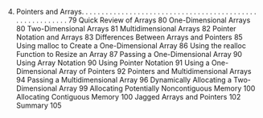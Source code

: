 4. Pointers and Arrays. . . . . . . . . . . . . . . . . . . . . . . . . . . . . . . . . . . . . . . . . . . . . . . . . . . . . . . . . 79
Quick Review of Arrays 80
One-Dimensional Arrays 80
Two-Dimensional Arrays 81
Multidimensional Arrays 82
Pointer Notation and Arrays 83
Differences Between Arrays and Pointers 85
Using malloc to Create a One-Dimensional Array 86
Using the realloc Function to Resize an Array 87
Passing a One-Dimensional Array 90
Using Array Notation 90
Using Pointer Notation 91
Using a One-Dimensional Array of Pointers 92
Pointers and Multidimensional Arrays 94
Passing a Multidimensional Array 96
Dynamically Allocating a Two-Dimensional Array 99
Allocating Potentially Noncontiguous Memory 100
Allocating Contiguous Memory 100
Jagged Arrays and Pointers 102
Summary 105

